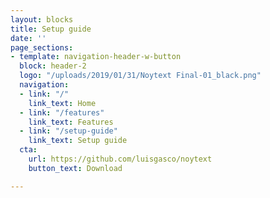 ```yaml
---
layout: blocks
title: Setup guide
date: ''
page_sections:
- template: navigation-header-w-button
  block: header-2
  logo: "/uploads/2019/01/31/Noytext Final-01_black.png"
  navigation:
  - link: "/"
    link_text: Home
  - link: "/features"
    link_text: Features
  - link: "/setup-guide"
    link_text: Setup guide
  cta:
    url: https://github.com/luisgasco/noytext
    button_text: Download

---
```

